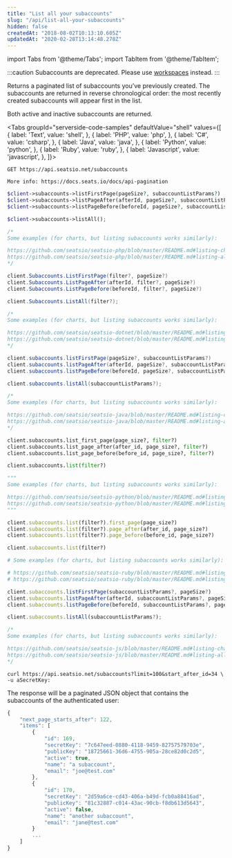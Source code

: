```yaml
---
title: "List all your subaccounts"
slug: "/api/list-all-your-subaccounts"
hidden: false
createdAt: "2018-08-02T10:13:10.605Z"
updatedAt: "2020-02-28T13:14:48.278Z"
---
```


import Tabs from '@theme/Tabs';
import TabItem from '@theme/TabItem';


:::caution 
Subaccounts are deprecated. Please use [workspaces](/docs/api/workspaces) instead.
:::

Returns a paginated list of subaccounts you’ve previously created. The subaccounts are returned in reverse chronological order: the most recently created subaccounts will appear first in the list.

Both active and inactive subaccounts are returned.



<Tabs 
  groupId="serverside-code-samples"
  defaultValue="shell"
  values={[
{ label: 'Text', value: 'shell', },
{ label: 'PHP', value: 'php', },
{ label: 'C#', value: 'csharp', },
{ label: 'Java', value: 'java', },
{ label: 'Python', value: 'python', },
{ label: 'Ruby', value: 'ruby', },
{ label: 'Javascript', value: 'javascript', },
]}>
<TabItem value='shell'>

```shell
GET https://api.seatsio.net/subaccounts

More info: https://docs.seats.io/docs/api-pagination
```

</TabItem>
<TabItem value='php'>

```php
$client->subaccounts->listFirstPage(pageSize?, subaccountListParams?)
$client->subaccounts->listPageAfter(afterId, pageSize?, subaccountListParams?)
$client->subaccounts->listPageBefore(beforeId, pageSize?, subaccountListParams?)

$client->subaccounts->listAll();

/*
Some examples (for charts, but listing subaccounts works similarly):

https://github.com/seatsio/seatsio-php/blob/master/README.md#listing-charts-page-by-page
https://github.com/seatsio/seatsio-php/blob/master/README.md#listing-all-charts
*/
```

</TabItem>
<TabItem value='csharp'>

```csharp
client.Subaccounts.ListFirstPage(filter?, pageSize?)
client.Subaccounts.ListPageAfter(afterId, filter?, pageSize?)
client.Subaccounts.ListPageBefore(beforeId, filter?, pageSize?)

client.Subaccounts.ListAll(filter?);

/*
Some examples (for charts, but listing subaccounts works similarly):

https://github.com/seatsio/seatsio-dotnet/blob/master/README.md#listing-charts-page-by-page
https://github.com/seatsio/seatsio-dotnet/blob/master/README.md#listing-all-charts
*/
```

</TabItem>
<TabItem value='java'>

```java
client.subaccounts.listFirstPage(pageSize?, subaccountListParams?)
client.subaccounts.listPageAfter(afterId, pageSize?, subaccountListParams?)
client.subaccounts.listPageBefore(beforeId, pageSize?, subaccountListParams?)

client.subaccounts.listAll(subaccountListParams?);

/*
Some examples (for charts, but listing subaccounts works similarly):

https://github.com/seatsio/seatsio-java/blob/master/README.md#listing-charts-page-by-page
https://github.com/seatsio/seatsio-java/blob/master/README.md#listing-all-charts
*/
```

</TabItem>
<TabItem value='python'>

```python
client.subaccounts.list_first_page(page_size?, filter?)
client.subaccounts.list_page_after(after_id, page_size?, filter?)
client.subaccounts.list_page_before(before_id, page_size?, filter?)

client.subaccounts.list(filter?)

"""
Some examples (for charts, but listing subaccounts works similarly):

https://github.com/seatsio/seatsio-python/blob/master/README.md#listing-charts-page-by-page
https://github.com/seatsio/seatsio-python/blob/master/README.md#listing-all-charts
"""
```

</TabItem>
<TabItem value='ruby'>

```ruby
client.subaccounts.list(filter?).first_page(page_size?)
client.subaccounts.list(filter?).page_after(after_id, page_size?)
client.subaccounts.list(filter?).page_before(before_id, page_size?)

client.subaccounts.list(filter?)

# Some examples (for charts, but listing subaccounts works similarly):

# https://github.com/seatsio/seatsio-ruby/blob/master/README.md#listing-charts-page-by-page
# https://github.com/seatsio/seatsio-ruby/blob/master/README.md#listing-all-charts
```

</TabItem>
<TabItem value='javascript'>

```javascript
client.subaccounts.listFirstPage(subaccountListParams?, pageSize?)
client.subaccounts.listPageAfter(afterId, subaccountListParams?, pageSize?)
client.subaccounts.listPageBefore(beforeId, subaccountListParams?, pageSize?)

client.subaccounts.listAll(subaccountListParams?);

/*
Some examples (for charts, but listing subaccounts works similarly):

https://github.com/seatsio/seatsio-js/blob/master/README.md#listing-charts-page-by-page
https://github.com/seatsio/seatsio-js/blob/master/README.md#listing-all-charts
*/
```

</TabItem>
</Tabs>





```shell
curl https://api.seatsio.net/subaccounts?limit=100&start_after_id=34 \
-u aSecretKey:
```

The response will be a paginated JSON object that contains the subaccounts of the authenticated user: 

```javascript
{
    "next_page_starts_after": 122,
    "items": [
        {
            "id": 169,
            "secretKey": "7c647eed-0880-4118-9459-82757579703e",
            "publicKey": "18725661-36d6-4755-905a-28ce82d0c2d5",
            "active": true,
            "name": "a subaccount",
            "email": "joe@test.com"
        },
        {
            "id": 170,
            "secretKey": "2d59a6ce-cd43-406a-b49d-fcb0a88416ad",
            "publicKey": "81c32887-c014-43ac-90cb-f8db613d5643",
            "active": false,
            "name": "another subaccount",
            "email": "jane@test.com"
        }
        ...
    ]
}

```

